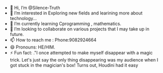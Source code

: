 - 👋 Hi, I’m @Silence-Truth
- 👀 I’m interested in Exploring new fields and learining more about technology...
- 🌱 I’m currently learning Cprogramming , mathematics.
- 💞️ I’m looking to collaborate on various projects that I may take up in future.
- 📫 How to reach me : Phone:9082924664
- 😄 Pronouns: HE/HIM.
- ⚡ Fun fact: ."I once attempted to make myself disappear with a magic trick. Let's just say the only thing disappearing was my audience when I got stuck in the magician's box! Turns out, Houdini had it easy

<!---
Silence-Truth/Silence-Truth is a ✨ special ✨ repository because its `README.md` (this file) appears on your GitHub profile.
You can click the Preview link to take a look at your changes.
--->
